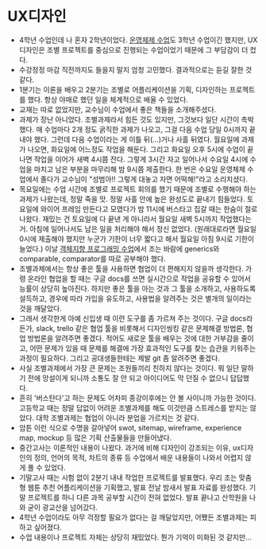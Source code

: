 # UX디자인

* 4학년 수업인데 나 혼자 2학년이었다. [운영체제 수업](../cse311-operating-systems)도 3학년 수업이긴 했지만, UX디자인은 조별 프로젝트를 중심으로 진행되는 수업이었기 때문에 그 부담감이 더 컸다.
* 수강정정 마감 직전까지도 들을지 말지 엄청 고민했다. 결과적으로는 듣길 잘한 것 같다.
* 1분기는 이론을 배우고 2분기는 조별로 어플리케이션을 기획, 디자인하는 프로젝트를 했다. 항상 야매로 했던 일을 체계적으로 배울 수 있었다.
* 교재는 따로 없었지만, 교수님이 수업에서 좋은 책들을 소개해주셨다.
* 과제가 장난 아니었다. 조별과제라서 힘든 것도 있지만, 그것보다 일단 시간이 촉박했다. 매 수업마다 2개 정도 굵직한 과제가 나오고, 그걸 다음 수업 당일 0시까지 끝내야 했다. 그런데 다음 수업이라는 게 이틀 뒤(...)거나 사흘 뒤였다. 월요일에 과제가 나오면, 화요일에 어느정도 작업을 해둔다. 그리고 화요일 오후 5시에 수업이 끝나면 작업을 이어가 새벽 4시쯤 잔다. 그렇게 3시간 자고 일어나서 수요일 4시에 수업을 마치고 남은 부분을 마무리해 밤 9시쯤 제출한다. 한 번은 수요일 운영체제 수업에서 졸다가 교수님이 "성범아!! 그렇게 대놓고 자면 어떡해!"라고 소리치셨다.
* 목요일에는 수업 시간에 조별로 프로젝트 회의를 했기 때문에 조별로 수행해야 하는 과제가 나왔는데, 정말 죽을 맛. 정말 사흘 안에 높은 완성도로 끝내기 힘들었다. 토요일에 와이어 프레임 만든다고 모였다가 밤 11시에 버스타고 집갈 때는 한숨이 절로 나왔다. 재밌는 건 토요일에 다 끝낸 게 아니라서 월요일 새벽 5시까지 작업했다는 거. 아침에 일어나서도 남은 일을 처리해야 해서 정신 없었다. (원래대로라면 월요일 0시에 제출해야 했지만 누군가 기한이 너무 짧다고 해서 월요일 아침 9시로 기한이 늘었다.) 이날 [객체지향 프로그래밍 수업](../cse231-object-oriented-programming)에서 조는 바람에 generics와 comparable, comparator를 따로 공부해야 했다.
* 조별과제에서는 항상 좋은 툴을 사용하면 협업이 더 편해지지 않을까 생각한다. 가령 온라인 협업을 할 때는 구글 docs를 쓰면 실시간으로 작업을 공유할 수 있어서 능률이 상당히 높아진다. 하지만 좋은 툴을 아는 것과 그 툴을 소개하고, 사용하도록 설득하고, 경우에 따라 가입을 유도하고, 사용법을 알려주는 것은 별개의 일이라는 것을 깨달았다.
* 그래서 생각한게 아예 신입생 때 이런 도구를 좀 가르쳐 주는 것이다. 구글 docs라든가, slack, trello 같은 협업 툴을 비롯해서 디자인씽킹 같은 문제해결 방법론, 협업 방법론을 알려주면 좋겠다. 적어도 새로운 툴을 배우는 것에 대한 거부감을 줄이고, 어떤 문제가 있을 때 문제를 해결에 가장 효과적인 도구를 찾는 습관을 키워주는 과정이 필요하다. 그리고 공대생들한테는 제발 git 좀 알려주면 좋겠다.
* 사실 조별과제에서 가장 큰 문제는 조원들끼리 친하지 않다는 것이다. 뭐 일단 말하기 전에 망설이게 되니까 소통도 잘 안 되고 아이디어도 막 던질 수 없으니 답답했다.
* 흔히 '버스탄다'고 하는 문제도 어차피 종강이후에는 안 볼 사이니까 가능한 것이다. 고등학교 때는 정말 답없이 어려운 조별과제를 해도 이것만큼 스트레스를 받지는 않았다. 대학 조별과제는 협업이 아니라 분업을 가르치는 것 같다.
* 암튼 이런 식으로 수명을 갈아넣어 swot, sitemap, wireframe, experience map, mockup 등 많은 기획 산출물들을 만들어냈다.
* 중간고사는 이론적인 내용이 나왔다. 과거에 비해 디자인이 강조되는 이유, ux디자인의 정의, 언어의 목적, 차트의 종류 등 수업에서 배운 내용들이 나와서 어렵지 않게 풀 수 있었다.
* 기말고사 때는 시험 없이 2분기 내내 작업한 프로젝트를 발표했다. 우리 조는 맞춤형 웹툰 추천 어플리케이션을 기획했고, 발표 전날 밤새서 발표 자료를 완성했다. 기말 프로젝트를 하니 다른 과목 공부할 시간이 전혀 없었다. 발표 끝나고 산학원을 나와 굳이 광교산을 넘어갔다.
* 4학년 수업이라도 아무 걱정할 필요가 없다는 걸 깨달았지만, 어쨌든 조별과제는 피하고 싶어졌다.
* 수업 내용이나 프로젝트 자체는 상당히 재밌었다. 뭔가 기억이 미화된 것 같지만...
